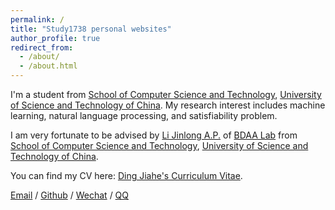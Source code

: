 ```yaml
---
permalink: /
title: "Study1738 personal websites"
author_profile: true
redirect_from: 
  - /about/
  - /about.html
---
```


I'm a student from [School of Computer Science and Technology](https://cs.ustc.edu.cn/main.htm), [University of Science and Technology of China](https://www.ustc.edu.cn/). My research interest includes machine learning, natural language processing, and satisfiability problem.

I am very fortunate to be advised by [Li Jinlong A.P.](http://staff.ustc.edu.cn/~jlli/) of [BDAA Lab](https://bigdata.ustc.edu.cn/) from [School of Computer Science and Technology](https://cs.ustc.edu.cn/main.htm), [University of Science and Technology of China](https://www.ustc.edu.cn/).

You can find my CV here: [Ding Jiahe's Curriculum Vitae](../assets/Curriculum_Vitae.pdf).

[Email](dingjiahe@mail.ustc.edu.cn) / [Github](https://github.com/Study1738) / [Wechat](../images/wechat.jpg) / [QQ](https://user.qzone.qq.com/931143219?ADUIN=931143219&ADSESSION=1720930893&ADTAG=CLIENT.QQ.6067_MyTip.0&ADPUBNO=27422&source=namecardhoverstar)
